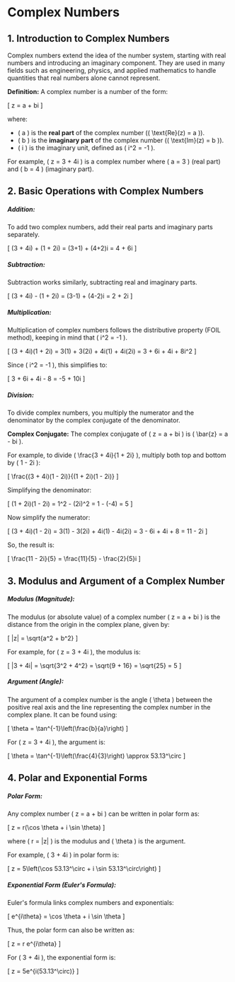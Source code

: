 # Complex Numbers

## 1. **Introduction to Complex Numbers**
Complex numbers extend the idea of the number system, starting with real numbers and introducing an imaginary component. They are used in many fields such as engineering, physics, and applied mathematics to handle quantities that real numbers alone cannot represent.

**Definition:**
A complex number is a number of the form:

\[
z = a + bi
\]

where:

- \( a \) is the **real part** of the complex number (\( \text{Re}(z) = a \)).
- \( b \) is the **imaginary part** of the complex number (\( \text{Im}(z) = b \)).
- \( i \) is the imaginary unit, defined as \( i^2 = -1 \).

For example, \( z = 3 + 4i \) is a complex number where \( a = 3 \) (real part) and \( b = 4 \) (imaginary part).

## 2. **Basic Operations with Complex Numbers**

##### **Addition:**
To add two complex numbers, add their real parts and imaginary parts separately.

\[
(3 + 4i) + (1 + 2i) = (3+1) + (4+2)i = 4 + 6i
\]

##### **Subtraction:**
Subtraction works similarly, subtracting real and imaginary parts.

\[
(3 + 4i) - (1 + 2i) = (3-1) + (4-2)i = 2 + 2i
\]

##### **Multiplication:**
Multiplication of complex numbers follows the distributive property (FOIL method), keeping in mind that \( i^2 = -1 \).

\[
(3 + 4i)(1 + 2i) = 3(1) + 3(2i) + 4i(1) + 4i(2i)
= 3 + 6i + 4i + 8i^2
\]

Since \( i^2 = -1 \), this simplifies to:

\[
3 + 6i + 4i - 8 = -5 + 10i
\]

##### **Division:**
To divide complex numbers, you multiply the numerator and the denominator by the complex conjugate of the denominator.

**Complex Conjugate:**
The complex conjugate of \( z = a + bi \) is \( \bar{z} = a - bi \).

For example, to divide \( \frac{3 + 4i}{1 + 2i} \), multiply both top and bottom by \( 1 - 2i \):

\[
\frac{(3 + 4i)(1 - 2i)}{(1 + 2i)(1 - 2i)}
\]

Simplifying the denominator:

\[
(1 + 2i)(1 - 2i) = 1^2 - (2i)^2 = 1 - (-4) = 5
\]

Now simplify the numerator:

\[
(3 + 4i)(1 - 2i) = 3(1) - 3(2i) + 4i(1) - 4i(2i) = 3 - 6i + 4i + 8 = 11 - 2i
\]

So, the result is:

\[
\frac{11 - 2i}{5} = \frac{11}{5} - \frac{2}{5}i
\]

## 3. **Modulus and Argument of a Complex Number**

##### **Modulus (Magnitude):**
The modulus (or absolute value) of a complex number \( z = a + bi \) is the distance from the origin in the complex plane, given by:

\[
|z| = \sqrt{a^2 + b^2}
\]

For example, for \( z = 3 + 4i \), the modulus is:

\[
|3 + 4i| = \sqrt{3^2 + 4^2} = \sqrt{9 + 16} = \sqrt{25} = 5
\]

##### **Argument (Angle):**
The argument of a complex number is the angle \( \theta \) between the positive real axis and the line representing the complex number in the complex plane. It can be found using:

\[
\theta = \tan^{-1}\left(\frac{b}{a}\right)
\]

For \( z = 3 + 4i \), the argument is:

\[
\theta = \tan^{-1}\left(\frac{4}{3}\right) \approx 53.13^\circ
\]

## 4. **Polar and Exponential Forms**

##### **Polar Form:**
Any complex number \( z = a + bi \) can be written in polar form as:

\[
z = r(\cos \theta + i \sin \theta)
\]

where \( r = |z| \) is the modulus and \( \theta \) is the argument.

For example, \( 3 + 4i \) in polar form is:

\[
z = 5\left(\cos 53.13^\circ + i \sin 53.13^\circ\right)
\]

##### **Exponential Form (Euler's Formula):**
Euler's formula links complex numbers and exponentials:

\[
e^{i\theta} = \cos \theta + i \sin \theta
\]

Thus, the polar form can also be written as:

\[
z = r e^{i\theta}
\]

For \( 3 + 4i \), the exponential form is:

\[
z = 5e^{i(53.13^\circ)}
\]